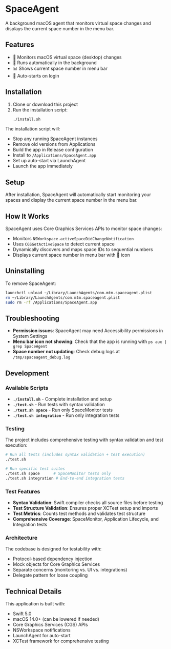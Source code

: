 # SpaceAgent

A background macOS agent that monitors virtual space changes and displays the current space number in the menu bar.

## Features

- 🚀 Monitors macOS virtual space (desktop) changes
- 🔄 Runs automatically in the background
- 📊 Shows current space number in menu bar
- 🏁 Auto-starts on login

## Installation

1. Clone or download this project
2. Run the installation script:
   ```bash
   ./install.sh
   ```

The installation script will:
- Stop any running SpaceAgent instances
- Remove old versions from Applications
- Build the app in Release configuration
- Install to `/Applications/SpaceAgent.app`
- Set up auto-start via LaunchAgent
- Launch the app immediately

## Setup

After installation, SpaceAgent will automatically start monitoring your spaces and display the current space number in the menu bar.

## How It Works

SpaceAgent uses Core Graphics Services APIs to monitor space changes:

- Monitors `NSWorkspace.activeSpaceDidChangeNotification`
- Uses `CGSGetActiveSpace` to detect current space
- Dynamically discovers and maps space IDs to sequential numbers
- Displays current space number in menu bar with 🚀 icon

## Uninstalling

To remove SpaceAgent:

```bash
launchctl unload ~/Library/LaunchAgents/com.mtm.spaceagent.plist
rm ~/Library/LaunchAgents/com.mtm.spaceagent.plist
sudo rm -rf /Applications/SpaceAgent.app
```

## Troubleshooting

- **Permission issues**: SpaceAgent may need Accessibility permissions in System Settings
- **Menu bar icon not showing**: Check that the app is running with `ps aux | grep SpaceAgent`
- **Space number not updating**: Check debug logs at `/tmp/spaceagent_debug.log`

## Development

### Available Scripts

- **`./install.sh`** - Complete installation and setup
- **`./test.sh`** - Run tests with syntax validation
- **`./test.sh space`** - Run only SpaceMonitor tests
- **`./test.sh integration`** - Run only integration tests

### Testing

The project includes comprehensive testing with syntax validation and test execution:

```bash
# Run all tests (includes syntax validation + test execution)
./test.sh

# Run specific test suites
./test.sh space      # SpaceMonitor tests only
./test.sh integration # End-to-end integration tests
```

### Test Features

- **Syntax Validation**: Swift compiler checks all source files before testing
- **Test Structure Validation**: Ensures proper XCTest setup and imports
- **Test Metrics**: Counts test methods and validates test structure
- **Comprehensive Coverage**: SpaceMonitor, Application Lifecycle, and Integration tests

### Architecture

The codebase is designed for testability with:
- Protocol-based dependency injection
- Mock objects for Core Graphics Services
- Separate concerns (monitoring vs. UI vs. integrations)
- Delegate pattern for loose coupling

## Technical Details

This application is built with:
- Swift 5.0
- macOS 14.0+ (can be lowered if needed)
- Core Graphics Services (CGS) APIs
- NSWorkspace notifications
- LaunchAgent for auto-start
- XCTest framework for comprehensive testing